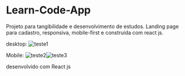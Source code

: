 # Learn-Code-App
Projeto para tangibilidade e desenvolvimento de estudos. Landing page para cadastro, responsiva, mobile-first e construída com react js.

desktop: ![teste1](https://user-images.githubusercontent.com/46694429/92509083-0c53ac80-f1e0-11ea-9bed-a91250c96343.png)


Mobile: 
![teste2](https://user-images.githubusercontent.com/46694429/92509103-17a6d800-f1e0-11ea-89ee-26ff589787a4.png)![teste3](https://user-images.githubusercontent.com/46694429/92509107-1aa1c880-f1e0-11ea-9723-70bdc085f8f0.png)


desenvolvido com React js

